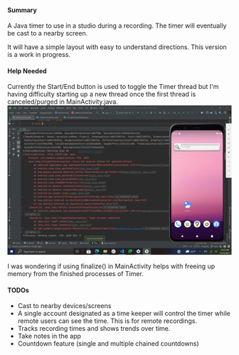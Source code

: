 #### Summary
A Java timer to use in a studio during a recording. The timer will eventually be cast to a nearby screen.

It will have a simple layout with easy to understand directions. This version is a work in progress.

#### Help Needed
Currently the Start/End button is used to toggle the Timer thread but I'm having difficulty starting up a new thread once the first thread is canceled/purged in MainActivity.java.
![](https://raw.githubusercontent.com/Githubbubber/AndroidStudioTimer/main/timer_thread.JPG)

I was wondering if using finalize() in MainActivity helps with freeing up memory from the finished processes of Timer.

#### TODOs 
- Cast to nearby devices/screens
- A single account designated as a time keeper will control the timer while remote users can see the time. This is for remote recordings. 
- Tracks recording times and shows trends over time.
- Take notes in the app
- Countdown feature (single and multiple chained countdowns)
